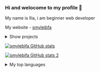 ### Hi and welocome to my profile 👋 

My name is Ilia, i am beginner web developer

My website - [smyleibfa](https://smylebifa.github.io)

<details>
  <summary>Show projects</summary>

- Creating an electronic digital signature, sending by mail and verifying the signature (ASP NET, MVC) - **[DigitalSignature](https://github.com/smylebifa/CreateAndSendSignatureByGmail)**

- API for working with exchange rates (ASP NET, Web API) - **[ExchangeRates](https://github.com/smylebifa/ExchangeRates)**

- Problem solving from the Web (HTML, CSS, JS) - **[Web](https://github.com/smylebifa/SolutionsWeb)**

- Web application for tracking user purchases (ASP NET, MVC) - **[ProductsAccounting](https://github.com/smylebifa/ProductsAccounting)**
  
- Android application - cryptography test (Kotlin) - **[CryptQuiz](https://github.com/smylebifa/CryptQuiz)**

- Application for differentiating user rights and storing encrypted data (Qt, C++) - **[SecInf](https://github.com/smylebifa/SecInf2)**

- Configurations, external processing, 1C manual - **[1C](https://github.com/smylebifa/1C)**

</details>

[![smylebifa GitHub stats](https://github-readme-stats.vercel.app/api?username=smylebifa&show_icons=true&theme=tokyonight)](https://github.com/smylebifa)

[![smylebifa GitHub stats 2](http://github-readme-streak-stats.herokuapp.com/?user=smylebifa&theme=tokyonight&date_format=M%20j%5B%2C%20Y%5D&ring=ff3068&fire=ff3068&sideNums=ff3068)](https://github.com/smylebifa)

<details>
  <summary>My top languages</summary>
  
  
  <a href="https://github.com/anuraghazra/github-readme-stats"><img alt="smylebifa's Top Languages" src="https://github-readme-stats.vercel.app/api/top-langs/?username=smylebifa&langs_count=4&layout=compact&theme=react&hide_border=true&bg_color=1F222E&title_color=F85D7F&icon_color=F8D866" height="192px"/></a>

</details>
